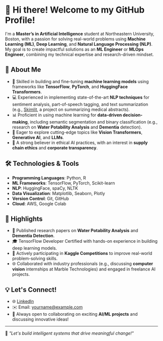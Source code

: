 # 👋 Hi there! Welcome to my GitHub Profile!

I'm a **Master’s in Artificial Intelligence** student at Northeastern University, Boston, with a passion for solving real-world problems using **Machine Learning (ML)**, **Deep Learning**, and **Natural Language Processing (NLP)**. My goal is to create impactful solutions as an **ML Engineer** or **MLOps Engineer**, combining my technical expertise and research-driven mindset.

## 🚀 About Me

- 🌟 Skilled in building and fine-tuning **machine learning models** using frameworks like **TensorFlow**, **PyTorch**, and **HuggingFace Transformers**.
- 💻 Experienced in implementing state-of-the-art **NLP techniques** for sentiment analysis, part-of-speech tagging, and text summarization (e.g., [Skimlit](https://github.com/yourusername/Skimlit), a project on summarizing medical abstracts).
- 📊 Proficient in using machine learning for **data-driven decision-making**, including semantic segmentation and binary classification (e.g., research on **Water Potability Analysis** and **Dementia** detection).
- 🧠 Eager to explore cutting-edge topics like **Vision Transformers**, **Generative AI**, and **LLMs**.
- 🤝 A strong believer in ethical AI practices, with an interest in **supply chain ethics** and **corporate transparency**.

## 🛠️ Technologies & Tools

- **Programming Languages**: Python, R
- **ML Frameworks**: TensorFlow, PyTorch, Scikit-learn
- **NLP**: HuggingFace, spaCy, NLTK
- **Data Visualization**: Matplotlib, Seaborn, Plotly
- **Version Control**: Git, GitHub
- **Cloud**: AWS, Google Colab

## 🌟 Highlights

- 📄 Published research papers on **Water Potability Analysis** and **Dementia Detection**.
- 🎓 TensorFlow Developer Certified with hands-on experience in building deep learning models.
- 🎯 Actively participating in **Kaggle Competitions** to improve real-world problem-solving skills.
- 🌐 Collaborated with industry professionals (e.g., discussing **computer vision** internships at Marble Technologies) and engaged in freelance AI projects.

## 💡 Let's Connect!

- 🌐 [LinkedIn](https://www.linkedin.com/in/your-profile)
- ✉️ Email: yourname@example.com
- 🌱 Always open to collaborating on exciting **AI/ML projects** and discussing innovative ideas!

---

🚀 *"Let's build intelligent systems that drive meaningful change!"*

